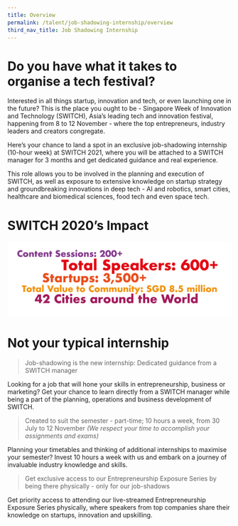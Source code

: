 ```yaml
---
title: Overview
permalink: /talent/job-shadowing-internship/overview
third_nav_title: Job Shadowing Internship
---
```

# Do you have what it takes to organise a tech festival?
Interested in all things startup, innovation and tech, or even launching one in the future? This is the place you ought to be - Singapore Week of Innovation and Technology (SWITCH), Asia’s leading tech and innovation festival, happening from 8 to 12 November - where the top entrepreneurs, industry leaders and creators congregate. 

Here’s your chance to land a spot in an exclusive job-shadowing internship (10-hour week) at SWITCH 2021, where you will be attached to a SWITCH manager for 3 months and get dedicated guidance and real experience.

This role allows you to be involved in the planning and execution of SWITCH, as well as exposure to extensive knowledge on startup strategy and groundbreaking innovations in deep tech - AI and robotics, smart cities, healthcare and biomedical sciences, food tech and even space tech.

# SWITCH 2020’s Impact
![Alt text for image on Isomer site](/images/impact-02.jpg)
# Not your typical internship
> Job-shadowing is the new internship: Dedicated guidance from a SWITCH manager

Looking for a job that will hone your skills in entrepreneurship, business or marketing? Get your chance to learn directly from a SWITCH manager while being a part of the planning, operations and business development of SWITCH.

> Created to suit the semester - part-time; 10 hours a week, from 30 July to 12 November *(We respect your time to accomplish your assignments and exams)*

Planning your timetables and thinking of additional internships to maximise your semester? Invest 10 hours a week with us and embark on a journey of invaluable industry knowledge and skills.

> Get exclusive access to our Entrepreneurship Exposure Series by being there physically - only for our job-shadows

Get priority access to attending our live-streamed Entrepreneurship Exposure Series physically, where speakers from top companies share their knowledge on startups, innovation and upskilling.

